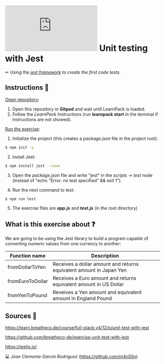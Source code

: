# ![4Geeks Logo](http://assets.breatheco.de/apis/img/images.php?blob&random&cat=icon&tags=4geeks,16) Unit testing with Jest

✏ *Using the [jest framework](https://jestjs.io/) to create the first code tests*.

## Instructions 📄

<u>Open repository</u>:
1. Open this repository in **Gitpod** and wait until LearnPack is loaded.
2. Follow the *LearnPack Instructions* (run **learnpack start** in the terminal if instructions are not showed).

<u>Run the exercise</u>:
1. Initialize the project (this creates a *package.json* file in the project root):
```bash
$ npm init -y
```

2. Install Jest:
```bash
$ npm install jest --save
```

3. Open the *package.json* file and write "jest" in the *scripts -> test* node (instead of "echo \"Error: no test specified\" && exit 1").

4. Run the next command to test:
```bash
$ npm run test
```

5. The exercise files are ***app.js*** and ***test.js*** (in the root directory)

## What is this exercise about ❓

We are going to be using the Jest library to build a program capable of converting numeric values from one currency to another:

| Function name     | Description                                                           |
| ----------------- | --------------------------------------------------------------------- |
| fromDollarToYen   | Receives a dollar amount and returns equivalent amount in Japan Yen  |
| fromEuroToDollar  | Receives a Euro amount and returns equivalent amount in US Dollar     |
| fromYenToPound    | Reveives a Yen amount and equivalent amount in England Pound          |

## Sources 📌

<https://learn.breatheco.de/course/full-stack.v4/12/p/unit-test-with-jest>

<https://github.com/breatheco-de/exercise-unit-test-with-jest>

<https://jestjs.io/>

💻 _Jose Clemente García Rodríguez_ (<https://github.com/m4n50n>)
